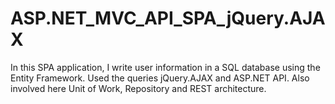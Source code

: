 # ASP.NET_MVC_API_SPA_jQuery.AJAX

In this SPA application, I write user information in a SQL database using the Entity Framework. Used the queries jQuery.AJAX and ASP.NET API.
Also involved here Unit of Work, Repository and REST architecture.
